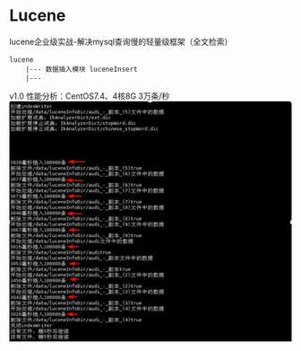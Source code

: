 # Lucene
lucene企业级实战-解决mysql查询慢的轻量级框架（全文检索）

````
lucene
    |--- 数据插入模块 luceneInsert 
    |--- 
````

v1.0 性能分析：CentOS7.4、4核8G 3万条/秒<br>
![v1.0](images/insert_v1.0.jpg)
